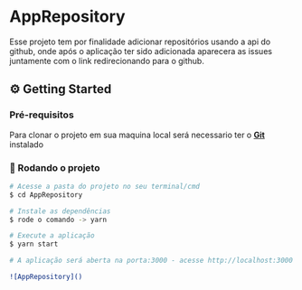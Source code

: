 # AppRepository
Esse projeto tem por finalidade adicionar repositórios usando a api do github, onde após o aplicação ter sido adicionada aparecera as issues juntamente com o link redirecionando para o github.

## ⚙ Getting Started

### Pré-requisitos

  Para clonar o projeto em sua maquina local será necessario ter o   <b>[Git](https://git-scm.com)</b> instalado

### 🧭 Rodando o projeto

```bash
# Acesse a pasta do projeto no seu terminal/cmd
$ cd AppRepository

# Instale as dependências
$ rode o comando -> yarn

# Execute a aplicação
$ yarn start

# A aplicação será aberta na porta:3000 - acesse http://localhost:3000

![AppRepository]()





